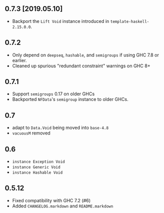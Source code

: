 0.7.3 [2019.05.10]
------------------
* Backport the `Lift Void` instance introduced in `template-haskell-2.15.0.0`.

0.7.2
-----
* Only depend on `deepseq`, `hashable`, and `semigroups` if using GHC 7.8 or earlier.
* Cleaned up spurious "redundant constraint" warnings on GHC 8+

0.7.1
-----
* Support `semigroups` 0.17 on older GHCs
* Backported `NFData`'s `semigroup` instance to older GHCs.

0.7
---
* adapt to `Data.Void` being moved into `base-4.8`
* `vacuousM` removed

0.6
---
* `instance Exception Void`
* `instance Generic Void`
* `instance Hashable Void`

0.5.12
------
* Fixed compatibility with GHC 7.2 (#6)
* Added `CHANGELOG.markdown` and `README.markdown`
